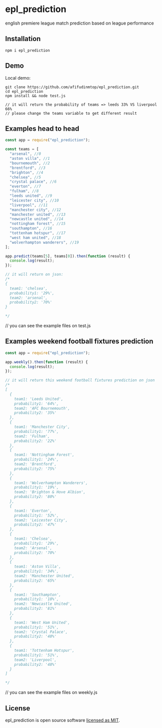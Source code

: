 # epl_prediction

english premiere league match prediction based on league performance

## Installation

```
npm i epl_prediction
```

## Demo

Local demo:

```
git clone https://github.com/afifudinmtop/epl_prediction.git
cd epl_prediction
npm install && node test.js

// it will return the probability of teams => leeds 33% VS liverpool 66%
// please change the teams variable to get different result
```

## Examples head to head

```jsx
const app = require("epl_prediction");

const teams = [
  "arsenal", //0
  "aston villa", //1
  "bournemouth", //2
  "brentford", //3
  "brighton", //4
  "chelsea", //5
  "crystal palace", //6
  "everton", //7
  "fulham", //8
  "leeds united", //9
  "leicester city", //10
  "liverpool", //11
  "manchester city", //12
  "manchester united", //13
  "newcastle united", //14
  "nottingham forest", //15
  "southampton", //16
  "tottenham hotspur", //17
  "west ham united", //18
  "wolverhampton wanderers", //19
];

app.predict(teams[5], teams[0]).then(function (result) {
  console.log(result);
});

// it will return on json:
/*
{
  team1: 'chelsea',
  probability1: '29%',
  team2: 'arsenal',
  probability2: '70%'
}

*/
```

// you can see the example files on test.js

## Examples weekend football fixtures prediction

```jsx
const app = require("epl_prediction");

app.weekly().then(function (result) {
  console.log(result);
});

// it will return this weekend football fixtures prediction on json
/*
[
  {
    team1: 'Leeds United',
    probability1: '64%',
    team2: 'AFC Bournemouth',
    probability2: '35%'
  },
  {
    team1: 'Manchester City',
    probability1: '77%',
    team2: 'Fulham',
    probability2: '22%'
  },
  {
    team1: 'Nottingham Forest',
    probability1: '24%',
    team2: 'Brentford',
    probability2: '75%'
  },
  {
    team1: 'Wolverhampton Wanderers',
    probability1: '19%',
    team2: 'Brighton & Hove Albion',
    probability2: '80%'
  },
  {
    team1: 'Everton',
    probability1: '52%',
    team2: 'Leicester City',
    probability2: '47%'
  },
  {
    team1: 'Chelsea',
    probability1: '29%',
    team2: 'Arsenal',
    probability2: '70%'
  },
  {
    team1: 'Aston Villa',
    probability1: '34%',
    team2: 'Manchester United',
    probability2: '65%'
  },
  {
    team1: 'Southampton',
    probability1: '18%',
    team2: 'Newcastle United',
    probability2: '81%'
  },
  {
    team1: 'West Ham United',
    probability1: '51%',
    team2: 'Crystal Palace',
    probability2: '48%'
  },
  {
    team1: 'Tottenham Hotspur',
    probability1: '51%',
    team2: 'Liverpool',
    probability2: '48%'
  }
]

*/
```

// you can see the example files on weekly.js

## License

epl_prediction is open source software [licensed as MIT](https://github.com/afifudinmtop/epl_prediction/blob/main/LICENSE).
